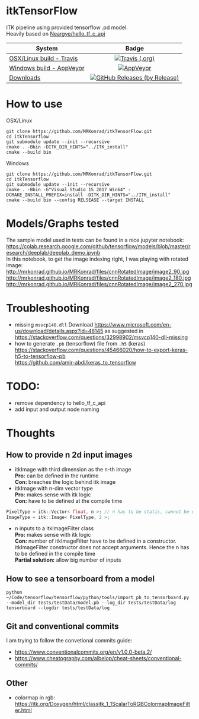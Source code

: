 # itkTensorFlow
ITK pipeline using provided tensorflow .pd model.  
Heavily based on [Neargye/hello_tf_c_api](https://github.com/Neargye/hello_tf_c_api)

| System   |      Badge      |
|----------|:---------------:|
| [OSX/Linux build - Travis][travis_link]   | [![Travis (.org)][travis_badge]][travis_link]                      |
| [Windows build - AppVeyor][appveyor_link] | [![AppVeyor][appveyor_badge]][appveyor_link]                       |
| [Downloads][downloads_link]               | [![GitHub Releases (by Release)][downloads_badge]][downloads_link] |

# How to use
OSX/Linux
```console
git clone https://github.com/MRKonrad/itkTensorFlow.git
cd itkTensorflow
git submodule update --init --recursive
cmake . -Bbin -DITK_DIR_HINTS="../ITK_install"
cmake --build bin
```

Windows
```console
git clone https://github.com/MRKonrad/itkTensorFlow.git
cd itkTensorflow
git submodule update --init --recursive
cmake . -Bbin -G"Visual Studio 15 2017 Win64" -DCMAKE_INSTALL_PREFIX=install -DITK_DIR_HINTS="../ITK_install"
cmake --build bin --config RELSEASE --target INSTALL
```

# Models/Graphs tested
The sample model used in tests can be found in a nice jupyter notebook:
https://colab.research.google.com/github/tensorflow/models/blob/master/research/deeplab/deeplab_demo.ipynb  
In this notebook, to get the image indexing right, I was playing with rotated image:
http://mrkonrad.github.io/MRKonrad/files/cnnRotatedImage/image2_90.jpg  
http://mrkonrad.github.io/MRKonrad/files/cnnRotatedImage/image2_180.jpg  
http://mrkonrad.github.io/MRKonrad/files/cnnRotatedImage/image2_270.jpg  

# Troubleshooting
* missing `msvcp140.dll` 
Download https://www.microsoft.com/en-us/download/details.aspx?id=48145 as suggested in https://stackoverflow.com/questions/32998902/msvcp140-dll-missing
* how to generate `.pb` (tensorflow) file from `.h5` (keras)   
https://stackoverflow.com/questions/45466020/how-to-export-keras-h5-to-tensorflow-pb    
https://github.com/amir-abdi/keras_to_tensorflow  

# TODO:
* remove dependency to hello_tf_c_api
* add input and output node naming

# Thoughts

## How to provide n 2d input images
* itkImage with third dimension as the n-th image  
**Pro:** can be defined in the runtime  
**Con:** breaches the logic behind itk image
* itkImage with n-dim vector type  
**Pro:** makes sense with itk logic   
**Con:** have to be defined at the compile time
```c
PixelType = itk::Vector< float, n >; // n has to be static, cannot be defined in the runtime
ImageType = itk::Image< PixelType, 2 >;
```
* n inputs to a itkImageFilter class  
**Pro:** makes sense with itk logic  
**Con:** number of itkImageFilter have to be defined in a constructor. itkImageFilter constructor does not accept arguments. Hence the n has to be defined in the compile time  
**Partial solution:** allow big number of inputs

## How to see a tensorboard from a model
```console
python ~/Code/tensorflow/tensorflow/python/tools/import_pb_to_tensorboard.py --model_dir tests/testData/model.pb --log_dir tests/testData/log
tensorboard --logdir tests/testData/log
```

## Git and conventional commits
I am trying to follow the convetional commits guide:
* https://www.conventionalcommits.org/en/v1.0.0-beta.2/
* https://www.cheatography.com/albelop/cheat-sheets/conventional-commits/

## Other
* colormap in rgb: https://itk.org/Doxygen/html/classitk_1_1ScalarToRGBColormapImageFilter.html

[travis_badge]: https://img.shields.io/travis/MRKonrad/itkTensorFlow/master.svg?style=flat-square
[travis_link]: https://travis-ci.org/MRKonrad/itkTensorFlow
[appveyor_badge]: https://img.shields.io/appveyor/ci/MRKonrad/itkTensorFlow/master.svg?style=flat-square
[appveyor_link]: https://ci.appveyor.com/project/MRKonrad/itkTensorFlow
[codecov_badge]: https://img.shields.io/codecov/c/github/MRKonrad/itkTensorFlow.svg?style=flat-square
[codecov_link]: https://codecov.io/gh/MRKonrad/itkTensorFlow
[downloads_link]: https://github.com/MRKonrad/itkTensorFlow/releases
[downloads_badge]: https://img.shields.io/github/downloads/MRKonrad/itkTensorFlow/total.svg?style=flat-square
